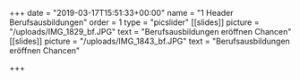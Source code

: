 +++
date = "2019-03-17T15:51:33+00:00"
name = "1 Header Berufsausbildungen"
order = 1
type = "picslider"
[[slides]]
picture = "/uploads/IMG_1829_bf.JPG"
text = "Berufsausbildungen eröffnen Chancen"
[[slides]]
picture = "/uploads/IMG_1843_bf.JPG"
text = "Berufsausbildungen eröffnen Chancen"

+++
